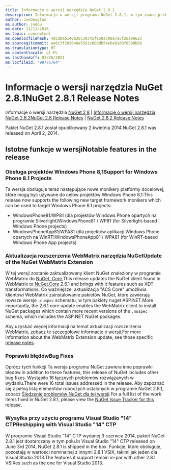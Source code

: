 ```yaml
---
title: Informacje o wersji narzędzia NuGet 2.8.1
description: Informacje o wersji programu NuGet 2.8.1, w tym znane problemy, poprawki błędów, dodane funkcje i DCR.
author: JonDouglas
ms.author: jodou
ms.date: 11/11/2016
ms.topic: conceptual
ms.openlocfilehash: 4dcd8ab140026c39345f850ac00a7a5f26a0e62c
ms.sourcegitcommit: ee6c3f203648a5561c809db54ebeb1d0f0598b68
ms.translationtype: MT
ms.contentlocale: pl-PL
ms.lasthandoff: 01/26/2021
ms.locfileid: "98776764"
---
```

# <a name="nuget-281-release-notes"></a><span data-ttu-id="8ae08-103">Informacje o wersji narzędzia NuGet 2.8.1</span><span class="sxs-lookup"><span data-stu-id="8ae08-103">NuGet 2.8.1 Release Notes</span></span>

<span data-ttu-id="8ae08-104">Informacje o wersji narzędzia [NuGet 2,8](../release-notes/nuget-2.8.md)  |  [Informacje o wersji narzędzia NuGet 2.8.2](../release-notes/nuget-2.8.2.md)</span><span class="sxs-lookup"><span data-stu-id="8ae08-104">[NuGet 2.8 Release Notes](../release-notes/nuget-2.8.md) | [NuGet 2.8.2 Release Notes](../release-notes/nuget-2.8.2.md)</span></span>

<span data-ttu-id="8ae08-105">Pakiet NuGet 2.8.1 został opublikowany 2 kwietnia 2014.</span><span class="sxs-lookup"><span data-stu-id="8ae08-105">NuGet 2.8.1 was released on April 2, 2014.</span></span>

## <a name="notable-features-in-the-release"></a><span data-ttu-id="8ae08-106">Istotne funkcje w wersji</span><span class="sxs-lookup"><span data-stu-id="8ae08-106">Notable features in the release</span></span>

### <a name="support-for-windows-phone-81-projects"></a><span data-ttu-id="8ae08-107">Obsługa projektów Windows Phone 8,1</span><span class="sxs-lookup"><span data-stu-id="8ae08-107">Support for Windows Phone 8.1 Projects</span></span>
<span data-ttu-id="8ae08-108">Ta wersja obsługuje teraz następujące nowe monikery platformy docelowej, które mogą być używane do celów projektów Windows Phone 8,1:</span><span class="sxs-lookup"><span data-stu-id="8ae08-108">This release now supports the following new target framework monikers which can be used to target Windows Phone 8.1 projects:</span></span>

* <span data-ttu-id="8ae08-109">WindowsPhone81/WP81 (dla projektów Windows Phone opartych na programie Silverlight)</span><span class="sxs-lookup"><span data-stu-id="8ae08-109">WindowsPhone81 / WP81 (for Silverlight-based Windows Phone projects)</span></span>
* <span data-ttu-id="8ae08-110">WindowsPhoneApp81/WPA81 (dla projektów aplikacji Windows Phone opartych na WinRT)</span><span class="sxs-lookup"><span data-stu-id="8ae08-110">WindowsPhoneApp81 / WPA81 (for WinRT-based Windows Phone App projects)</span></span>

### <a name="update-of-the-nuget-webmatrix-extension"></a><span data-ttu-id="8ae08-111">Aktualizacja rozszerzenia WebMatrix narzędzia NuGet</span><span class="sxs-lookup"><span data-stu-id="8ae08-111">Update of the NuGet WebMatrix Extension</span></span>
<span data-ttu-id="8ae08-112">W tej wersji zostanie zaktualizowany klient NuGet znaleziony w programie WebMatrix do [NuGet. Core.](https://www.nuget.org/packages/Nuget.Core/2.6.1)</span><span class="sxs-lookup"><span data-stu-id="8ae08-112">This release updates the NuGet client found in WebMatrix to [NuGet.Core](https://www.nuget.org/packages/Nuget.Core/2.6.1) 2.6.1 and brings with it features such as XDT transformations.</span></span> <span data-ttu-id="8ae08-113">Co ważniejsze, aktualizacja "ACS Core" umożliwia klientowi WebMatrix zainstalowanie pakietów NuGet, które zawierają nowsze wersje `.nuspec` schematu, w tym pakiety nuget ASP.NET.</span><span class="sxs-lookup"><span data-stu-id="8ae08-113">More importantly, the 2.6.1 core update enables the WebMatrix client to install NuGet packages which contain more recent versions of the `.nuspec` schema, which includes the ASP.NET NuGet packages.</span></span>

<span data-ttu-id="8ae08-114">Aby uzyskać więcej informacji na temat aktualizacji rozszerzenia WebMatrix, zobacz te szczegółowe informacje o [wersji](../release-notes/nuget-2.6.1-for-WebMatrix.md).</span><span class="sxs-lookup"><span data-stu-id="8ae08-114">For more information about the WebMatrix Extension update, see those specific [release notes](../release-notes/nuget-2.6.1-for-WebMatrix.md).</span></span>

### <a name="bug-fixes"></a><span data-ttu-id="8ae08-115">Poprawki błędów</span><span class="sxs-lookup"><span data-stu-id="8ae08-115">Bug Fixes</span></span>
<span data-ttu-id="8ae08-116">Oprócz tych funkcji Ta wersja programu NuGet zawiera inne poprawki błędów.</span><span class="sxs-lookup"><span data-stu-id="8ae08-116">In addition to these features, this release of NuGet includes other bug fixes.</span></span> <span data-ttu-id="8ae08-117">Wystąpiło 16 łącznych problemów rozwiązanych w wydaniu.</span><span class="sxs-lookup"><span data-stu-id="8ae08-117">There were 16 total issues addressed in the release.</span></span> <span data-ttu-id="8ae08-118">Aby zapoznać się z pełną listą elementów roboczych ustalonych w programie NuGet 2.8.1, zobacz [Śledzenie problemów NuGet dla tej wersji](https://nuget.codeplex.com/workitem/list/advanced?keyword=&status=All&type=All&priority=All&release=NuGet%202.8.1&assignedTo=All&component=All&sortField=LastUpdatedDate&sortDirection=Descending&page=0&reasonClosed=All).</span><span class="sxs-lookup"><span data-stu-id="8ae08-118">For a full list of the work items fixed in NuGet 2.8.1, please view the [NuGet Issue Tracker for this release](https://nuget.codeplex.com/workitem/list/advanced?keyword=&status=All&type=All&priority=All&release=NuGet%202.8.1&assignedTo=All&component=All&sortField=LastUpdatedDate&sortDirection=Descending&page=0&reasonClosed=All).</span></span>

### <a name="reshipping-with-visual-studio-14-ctp"></a><span data-ttu-id="8ae08-119">Wysyłka przy użyciu programu Visual Studio "14" CTP</span><span class="sxs-lookup"><span data-stu-id="8ae08-119">Reshipping with Visual Studio "14" CTP</span></span>
<span data-ttu-id="8ae08-120">W programie Visual Studio "14" CTP wydanej 3 czerwca 2014, pakiet NuGet 2.8.1 jest dostarczany w tym polu.</span><span class="sxs-lookup"><span data-stu-id="8ae08-120">In Visual Studio "14" CTP released on June 3rd 2014, NuGet 2.8.1 is shipped in the box.</span></span> <span data-ttu-id="8ae08-121">Funkcje, które obsługuje, pozostają w wartości nominalnej z innymi 2.8.1 VSIX, takimi jak jeden dla Visual Studio 2013.</span><span class="sxs-lookup"><span data-stu-id="8ae08-121">The features it support remain in-par with other 2.8.1 VSIXes such as the one for Visual Studio 2013.</span></span>
